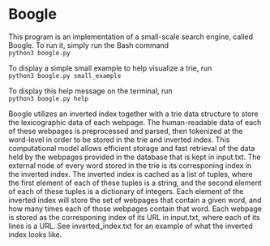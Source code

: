 # Boogle

This program is an implementation of a small-scale search engine, called Boogle. To run it, simply run the Bash command\
`python3 boogle.py`

To display a simple small example to help visualize a trie, run\
`python3 boogle.py small_example`

To display this help message on the terminal, run\
`python3 boogle.py help`

Boogle utilizes an inverted index together with a trie data structure to store the lexicographic data of each webpage.
The human-readable data of each of these webpages is preprocessed and parsed, then tokenized at the word-level in order
to be stored in the trie and inverted index. This computational model allows efficient storage and fast retrieval of
the data held by the webpages provided in the database that is kept in input.txt. The external node of every word stored
in the trie is its corresponing index in the inverted index. The inverted index is cached as a list of tuples, where the
first element of each of these tuples is a string, and the second element of each of these tuples is a dictionary of
integers. Each element of the inverted index will store the set of webpages that contain a given word, and how many times
each of those webpages contain that word. Each webpage is stored as the corresponing index of its URL in input.txt, where
each of its lines is a URL. See inverted_index.txt for an example of what the inverted index looks like.
